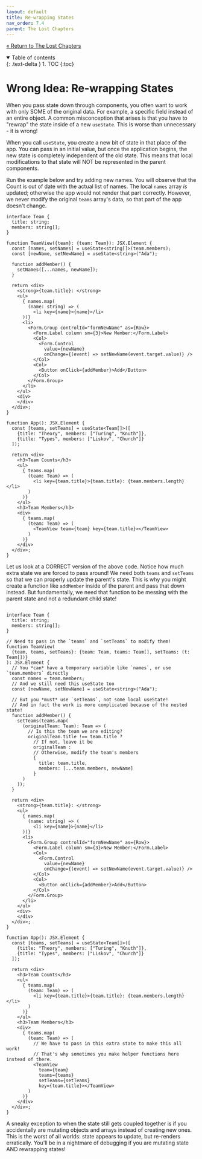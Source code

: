 ```yaml
---
layout: default
title: Re-wrapping States
nav_order: 7.4
parent: The Lost Chapters
---
```


[&laquo; Return to The Lost Chapters](index.md)

<details open markdown="block">
  <summary>
    Table of contents
  </summary>
  {: .text-delta }
1. TOC
{:toc}
</details>

# Wrong Idea: Re-wrapping States

When you pass state down through components, you often want to work with only SOME of the original data. For example, a specific field instead of an entire object. A common misconception that arises is that you have to "rewrap" the state inside of a new `useState`. This is worse than unnecessary - it is wrong!

When you call `useState`, you create a new bit of state in that place of the app. You can pass in an initial value, but once the application begins, the new state is completely independent of the old state. This means that local modifications to that state will NOT be represented in the parent components.

Run the example below and try adding new names. You will observe that the Count is out of date with the actual list of names. The local `names` array *is* updated; otherwise the app would not render that part correctly. However, we never modify the original `teams` array's data, so that part of the app doesn't change.

```tsx
interface Team {
  title: string;
  members: string[];
}

function TeamView({team}: {team: Team}): JSX.Element {
  const [names, setNames] = useState<string[]>(team.members);
  const [newName, setNewName] = useState<string>("Ada");
  
  function addMember() {
    setNames([...names, newName]);
  }
  
  return <div>
    <strong>{team.title}: </strong>
    <ul>
      { names.map(
        (name: string) => (
          <li key={name}>{name}</li>
      ))}
      <li>
        <Form.Group controlId="formNewName" as={Row}>
          <Form.Label column sm={3}>New Member:</Form.Label>
          <Col>
            <Form.Control
              value={newName}
              onChange={(event) => setNewName(event.target.value)} />
          </Col>
          <Col>
            <Button onClick={addMember}>Add</Button>
          </Col>
        </Form.Group>
      </li>
    </ul>
    <div>
    </div>
  </div>;
}

function App(): JSX.Element {
  const [teams, setTeams] = useState<Team[]>([
    {title: "Theory", members: ["Turing", "Knuth"]},
    {title: "Types", members: ["Liskov", "Church"]}
  ]);
  
  return <div>
    <h3>Team Counts</h3>
    <ul>
      { teams.map(
        (team: Team) => (
          <li key={team.title}>{team.title}: {team.members.length}</li>
        )
      )}
    </ul>
    <h3>Team Members</h3>
    <div>
      { teams.map(
        (team: Team) => (
          <TeamView team={team} key={team.title}></TeamView>
        )
      )}
    </div>
  </div>;
}
```

Let us look at a CORRECT version of the above code. Notice how much extra state we are forced to pass around! We need both `teams` and `setTeams` so that we can properly update the parent's state. This is why you might create a function like `addMember` inside of the parent and pass that down instead. But fundamentally, we need that function to be messing with the parent state and not a redundant child state!

```tsx

interface Team {
  title: string;
  members: string[];
}

// Need to pass in the `teams` and `setTeams` to modify them!
function TeamView(
  {team, teams, setTeams}: {team: Team, teams: Team[], setTeams: (t: Team[])}
): JSX.Element {
  // You *can* have a temporary variable like `names`, or use `team.members` directly
  const names = team.members;
  // And we still need this useState too
  const [newName, setNewName] = useState<string>("Ada");
  
  // But you *must* use `setTeams`, not some local useState!
  // And in fact the work is more complicated because of the nested state!
  function addMember() {
    setTeams(teams.map(
      (originalTeam: Team): Team => (
        // Is this the team we are editing?
        originalTeam.title !== team.title ?
          // If not, leave it be
          originalTeam :
          // Otherwise, modify the team's members
          {
            title: team.title,
            members: [...team.members, newName]
          }
      )
    ));
  }
  
  return <div>
    <strong>{team.title}: </strong>
    <ul>
      { names.map(
        (name: string) => (
          <li key={name}>{name}</li>
      ))}
      <li>
        <Form.Group controlId="formNewName" as={Row}>
          <Form.Label column sm={3}>New Member:</Form.Label>
          <Col>
            <Form.Control
              value={newName}
              onChange={(event) => setNewName(event.target.value)} />
          </Col>
          <Col>
            <Button onClick={addMember}>Add</Button>
          </Col>
        </Form.Group>
      </li>
    </ul>
    <div>
    </div>
  </div>;
}

function App(): JSX.Element {
  const [teams, setTeams] = useState<Team[]>([
    {title: "Theory", members: ["Turing", "Knuth"]},
    {title: "Types", members: ["Liskov", "Church"]}
  ]);
  
  return <div>
    <h3>Team Counts</h3>
    <ul>
      { teams.map(
        (team: Team) => (
          <li key={team.title}>{team.title}: {team.members.length}</li>
        )
      )}
    </ul>
    <h3>Team Members</h3>
    <div>
      { teams.map(
        (team: Team) => (
          // We have to pass in this extra state to make this all work!
          // That's why sometimes you make helper functions here instead of there.
          <TeamView
            team={team}
            teams={teams}
            setTeams={setTeams}
            key={team.title}></TeamView>
        )
      )}
    </div>
  </div>;
}
```

A sneaky exception to when the state still gets coupled together is if you accidentally are mutating objects and arrays instead of creating new ones. This is the worst of all worlds: state appears to update, but re-renders erratically. You'll be in a nightmare of debugging if you are mutating state AND rewrapping states!
